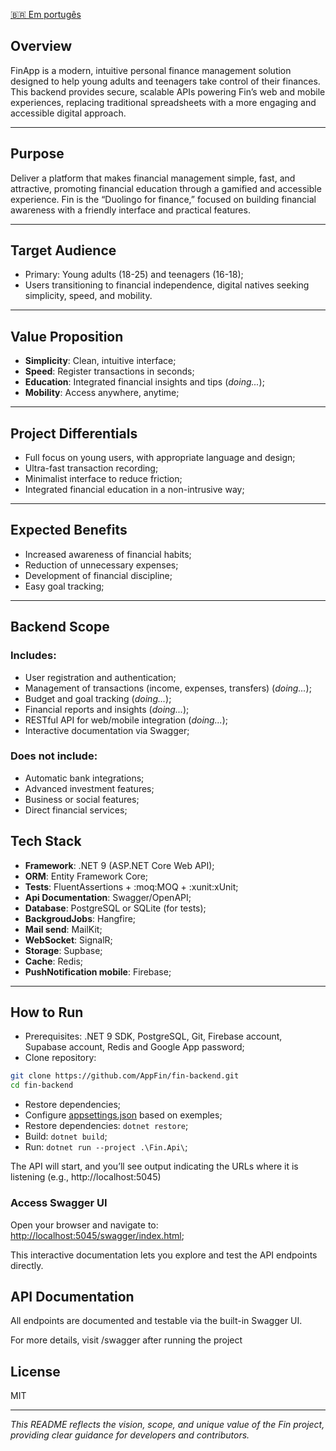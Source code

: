 [🇧🇷 Em portugês](./assets/README_pt-br.md)

## Overview
FinApp is a modern, intuitive personal finance management solution designed to help young adults and teenagers take control of their finances. This backend provides secure, scalable APIs powering Fin’s web and mobile experiences, replacing traditional spreadsheets with a more engaging and accessible digital approach.

----
## Purpose
Deliver a platform that makes financial management simple, fast, and attractive, promoting financial education through a gamified and accessible experience. Fin is the “Duolingo for finance,” focused on building financial awareness with a friendly interface and practical features.

---
## Target Audience
- Primary: Young adults (18-25) and teenagers (16-18);
- Users transitioning to financial independence, digital natives seeking simplicity, speed, and mobility.

---
## Value Proposition
- **Simplicity**: Clean, intuitive interface;
- **Speed**: Register transactions in seconds;
- **Education**: Integrated financial insights and tips (_doing..._); 
- **Mobility**: Access anywhere, anytime;

---
## Project Differentials
- Full focus on young users, with appropriate language and design;
- Ultra-fast transaction recording;
- Minimalist interface to reduce friction;
- Integrated financial education in a non-intrusive way;

---
## Expected Benefits
- Increased awareness of financial habits;
- Reduction of unnecessary expenses;
- Development of financial discipline;
- Easy goal tracking;

---
## Backend Scope
### Includes:

- User registration and authentication;
- Management of transactions (income, expenses, transfers) (_doing..._);
- Budget and goal tracking (_doing..._);
- Financial reports and insights (_doing..._);
- RESTful API for web/mobile integration (_doing..._);
- Interactive documentation via Swagger;

### Does not include:

- Automatic bank integrations;
- Advanced investment features;
- Business or social features;
- Direct financial services;

## Tech Stack
- **Framework**: .NET 9 (ASP.NET Core Web API);
- **ORM**: Entity Framework Core;
- **Tests**: FluentAssertions + :moq:MOQ  + :xunit:xUnit;
- **Api Documentation**: Swagger/OpenAPI;
- **Database**: PostgreSQL or SQLite (for tests);
- **BackgroudJobs**: Hangfire;
- **Mail send**: MailKit;
- **WebSocket**: SignalR;
- **Storage**: Supbase;
- **Cache**: Redis;
- **PushNotification mobile**: Firebase;


---
## How to Run

* Prerequisites: .NET 9 SDK, PostgreSQL, Git, Firebase account, Supabase account, Redis and Google App password;
* Clone repository:
``` bash
git clone https://github.com/AppFin/fin-backend.git
cd fin-backend
```
* Restore dependencies;
* Configure [appsettings.json](./Fin.Api/appsettings.json) based on exemples;
* Restore dependencies: ```dotnet restore```;
* Build: ```dotnet build```;
* Run: ```dotnet run --project .\Fin.Api\```;

The API will start, and you’ll see output indicating the URLs where it is listening (e.g., http://localhost:5045)

### Access Swagger UI
Open your browser and navigate to: [http://localhost:5045/swagger/index.html](http://localhost:5045/swagger/index.html);

This interactive documentation lets you explore and test the API endpoints directly.

## API Documentation
All endpoints are documented and testable via the built-in Swagger UI.

For more details, visit /swagger after running the project


## License
MIT

---
_This README reflects the vision, scope, and unique value of the Fin project, providing clear guidance for developers and contributors._
